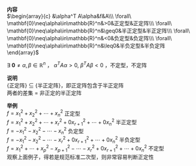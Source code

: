 **内容**  
 $\begin{array}{c}  
&\alpha^T A\alpha&f&A\\\  
\forall\ \mathbf{0}\neq\alpha\in\mathbb{R}^n&>0&正定型&正定阵\\\  
\forall\ \mathbf{0}\neq\alpha\in\mathbb{R}^n&\geq0&半正定型&半正定阵\\\  
\forall\ \mathbf{0}\neq\alpha\in\mathbb{R}^n&<0&负定型&负定阵\\\  
\forall\ \mathbf{0}\neq\alpha\in\mathbb{R}^n&\leq0&半负定型&半负定阵  
\end{array}$  
  
 $\exists\ \mathbf{0}\neq\alpha,\beta\in\mathbb{R}^n$ ， $\alpha^T A\alpha>0,\ \beta^T A\beta<0$ ，不定型，不定阵  
  
**说明**  
{正定阵} $\subseteq$ {半正定阵}，即正定阵包含于半正定阵  
两者的差集 $=$ 非正定的半正定阵  
  
**举例**  
 $f=x_1^2+x_2^2+\cdots+x_n^2$  正定型  
 $f=x_1^2+x_2^2+\cdots+x_r^2+0x_{r+1}^2+\cdots+0x_n^2$  半正定型  
 $f=-x_1^2-x_2^2-\cdots-x_n^2$  负定型  
 $f=-x_1^2-x_2^2-\cdots-x_r^2+0x_{r+1}^2+\cdots+0x_n^2$  半负定型  
 $f=x_1^2+\cdots+x_p^2-x_{p+1}^2-\cdots-x_r^2+0x_{r+1}^2+\cdots+0x_n^2$  不定型  
观察上面例子，得若是规范标准二次型，则非常容易判断正定性  
